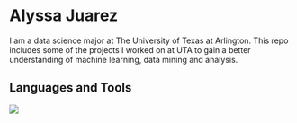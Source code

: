# Alyssa Juarez
I am a data science major at The University of Texas at Arlington. This repo includes some of the projects I worked on at UTA to gain a better understanding of machine learning, data mining and analysis. 

## Languages and Tools
<img src="https://cdn.jsdelivr.net/gh/devicons/devicon@latest/icons/azuresqldatabase/azuresqldatabase-original.svg" />
          

